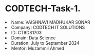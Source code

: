 # CODTECH-Task-1.
<li> Name: VAISHNAVI MADHUKAR SONAR </li>
<li> Company: CODTECH IT SOLUTIONS</li>
<li> ID: CT8DS1703</li>
<li> Domain: Data Science</li>
<li> Duration: July to September 2024</li>
<li> Mentor: Muzammil Ahmed</li>




